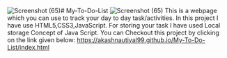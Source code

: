 ![Screenshot (65)](https://github.com/AkashNautiyal99/My-To-Do-List/assets/140531932/72fc7c90-7a9b-4b5c-8ec5-89087b362e5c)# My-To-Do-List
![Screenshot (65)](https://github.com/AkashNautiyal99/My-To-Do-List/assets/140531932/9caa28fa-299a-44ce-8be9-1ba14efb0bd6)
This is a webpage which you can use to track your day to day task/activities.
In this project I have use HTML5,CSS3,JavaScript.
For storing your task I have used Local storage Concept of Java Script.
You can Checkout this project by clicking on the link given below:
https://akashnautiyal99.github.io/My-To-Do-List/index.html
